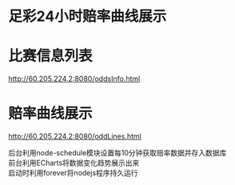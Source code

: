 
# 足彩24小时赔率曲线展示

# 比赛信息列表
http://60.205.224.2:8080/oddsInfo.html

# 赔率曲线展示
http://60.205.224.2:8080/oddLines.html

后台利用node-schedule模块设置每10分钟获取赔率数据并存入数据库<br>
前台利用ECharts将数据变化趋势展示出来<br>
启动时利用forever将nodejs程序持久运行<br>
